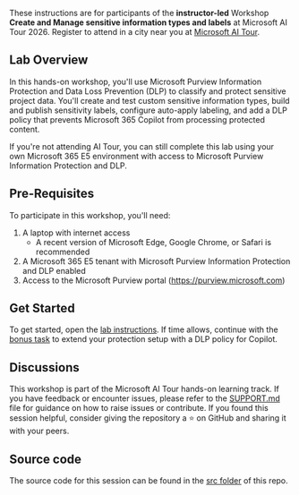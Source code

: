 
These instructions are for participants of the **instructor-led** Workshop **Create and Manage sensitive information types and labels** at Microsoft AI Tour 2026. Register to attend in a city near you at [Microsoft AI Tour](https://aitour.microsoft.com/).

## Lab Overview

In this hands-on workshop, you'll use Microsoft Purview Information Protection and Data Loss Prevention (DLP) to classify and protect sensitive project data. You'll create and test custom sensitive information types, build and publish sensitivity labels, configure auto-apply labeling, and add a DLP policy that prevents Microsoft 365 Copilot from processing protected content.

If you're not attending AI Tour, you can still complete this lab using your own Microsoft 365 E5 environment with access to Microsoft Purview Information Protection and DLP.

## Pre-Requisites

To participate in this workshop, you'll need:

1. A laptop with internet access
   - A recent version of Microsoft Edge, Google Chrome, or Safari is recommended
1. A Microsoft 365 E5 tenant with Microsoft Purview Information Protection and DLP enabled
1. Access to the Microsoft Purview portal (https://purview.microsoft.com)

## Get Started

To get started, open the [lab instructions](./instructions/MIP-1-information-protection.md). If time allows, continue with the [bonus task](./instructions/MIP-2-bonus-dlp.md) to extend your protection setup with a DLP policy for Copilot.

## Discussions

This workshop is part of the Microsoft AI Tour hands-on learning track. If you have feedback or encounter issues, please refer to the [SUPPORT.md](../SUPPORT.md) file for guidance on how to raise issues or contribute. If you found this session helpful, consider giving the repository a ⭐ on GitHub and sharing it with your peers.

## Source code

The source code for this session can be found in the [src folder](../src) of this repo.
